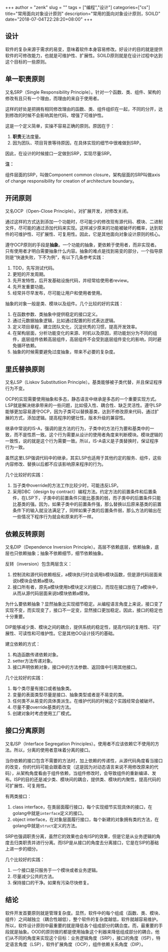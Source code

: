 +++
author = "zenk"
slug = ""
tags = ["编程","设计"]
categories=["cs"]
title="常用面向对象设计原则"
description="常用的面向对象设计原则，SOILD"
date="2018-07-04T22:28:20+08:00"
+++

## 设计

软件的复杂来源于需求的易变，意味着软件本身容易修改。好设计的目的就是提供软件的可修改能力，也就是可维护性、扩展性。SOILD原则就是在设计过程中达到这个目标的一些原则。

## 单一职责原则

又名SRP（Single Responsibility Principle）。针对一个函数、类、组件、架构的修改有且只有一个理由，而理由的来自于使用者。

这样的好处是把拥有相同修改理由的函数、类、组件组织在一起，不同的分开，达到修改的时候不会影响其他代码，增强了可维护性。

这是一个定义简单，实操不容易正确的原则。原因在于：
1. **职责**无法度量。
2. 因为团队、项目背景等待原因，在具体实现的细节中很难做到SRP。

因此，在设计的时候接口一定做到SRP，实现尽量SRP。

**注：**

组件层面的SRP，叫做Component common closure，架构层面的SRP叫做axis of change responsibility for creation of architecture boundary。

## 开闭原则

又名OCP（Open-Close Principle）。对扩展开发，对修改关闭。

通过这样的方式达到添加一个功能时，尽可能少的修改现有源代码、模块、二进制文件，尽可能的通过添加代码来实现。这样减少原来的功能被破坏的概率，达到软件的可维护性、可扩展性、可复用性。因此，它是其他面向对象设计原则的核心。

遵守OCP原则的手段是**抽象**。一个功能的抽象，更依赖于使用者，而非实现者。只有使用者才明白需要抽象什么内容。抽象的难点是找到易变的部分，一个指导原则是“快速失败，下不为例”，有以下几条参考实践：
1. TDD，先写测试代码。
2. 更短的开发周期。
3. 先开发特性，后开发基础设施代码，并经常给使用者review。
4. 先开发重要功能。
5. 经常并尽早发布，尽可能让用户和使用者使用。

抽象的对象一般是类、模块以及组件。几个比较的好的实践：
1. 在函数参数、类抽象中提供稳定的接口定义。
2. 通过元数据抽象逻辑，比如通过配置的形式表达逻辑。
3. 定义项目章程，建立团队文化，沉淀优秀的习惯，提高开发效率。
4. 在架构层面，分析功能变化的来源、时机以及原因，把功能划分为不同的组件，底层组件依赖高层组件，高层组件不会受到底层组件变化的影响，同时避免循环依赖。
5. 抽象的时候需要避免过度抽象，带来不必要的复杂度。

## 里氏替换原则

又名LSP（Liskov Substitutiion Principle）。基类能够被子类代替，并且保证程序行为不变。

OCP的实现需要使用抽象和多态，静态语言中继承是多态的一个重要实现方式。LSP就是解决继承带来的一些问题，比如侵入性、耦合性、缺乏灵活性。遵守LSP能够更加容易遵守OCP，因为子类可以替换基类，达到不修改原来代码，通过扩展的方式，添加逻辑。提高程序的健壮性，版本升级的兼容性。

继承中常说的IS-A，强调的是方法的行为，子类中的方法行为要和基类中的一致，而不是性质一致。这个行为需要从设计的使用者角度来判断模块。模块逻辑的一致性，说的就是这个行为需要一致。所以，IS-A语义是子类替换时，保证程序行为一致。

虽然这里LSP强调代码中的继承，其实LSP也适用于其他约定的服务、组件，这些内容修改、替换以后都不应该影响原来程序的行为。

几个比较好的实践：
1. 当子类中override的方法工作比较少时，可能违反LSP。
2. 采用DBC（design by contract）编程方法。约定方法的前置条件和后置条件，在LSP下，子类中的前置条件只能比基类的弱，而子类中的后置条件只能比基类的强。因为，如果子类中的前置条件强，那么替换以后原来基类的前置条件下的输入就没法满足了，同样如果子类的后置条件弱，那么方法的输出在一些情况下程序行为就会和原来的不一样。

## 依赖反转原则

又名DIP（Dependence Inversion Principle）。高层不依赖底层，依赖抽象，底层也只依赖抽象；抽象不依赖细节，细节依赖抽象。

反转（inversion）包含两层含义：
1. 控制流和源代码依赖相反，a模块执行时会调用b模块函数，但是源代码层面来说b模块会依赖a模块。
2. 接口所有者，原先a模块使用b模块定义的接口，而现在接口放在了a模块中，从而从源代码层面来说b模块依赖a模块。

为什么要依赖抽象？显然抽象比实现细节稳定。从编程语言角度上来说，接口变了实现不变，而实现变了，接口不一定变，显然接口更加稳定。因此，接口的稳定也十分重要。

DIP能够减少类、模块之间的耦合，提供系统的稳定性，提高代码的复用性、可扩展性、可读性和可维护性。它是其他OO设计技巧的基础。

建立依赖的方式：
1. 构造函数传递依赖对象。
2. setter方法传递对象。
3. 接口声明依赖对象，接口中的方法参数、返回值中引用其他接口。

几个比较好的实践：
1. 每个类尽量有接口或者抽象类。
2. 变量的表面类型尽量是接口、抽象类型或者是不易变的类。
3. 任何类不从易变的具体类派生。在维护代码的时候这个实践经常会被破坏。
4. 尽量不要override基类的方法。
5. 创建对象时考虑使用工厂模式。

## 接口分离原则

又名ISP（Interface Segregation Principles）。使用者不应该依赖它不使用的方法。所以，分离的使用者意味着分离的接口。

当你依赖的接口包含不需要的方法时，加上依赖的传递性，从源代码角度看当接口的改变，你的代码可能会跟着改变（这是因为对动态语言来说不用修改原来的代码），从架构角度看由于组件依赖，当组件修改时，会导致组件的重新编译、发布。ISP的目的还是减少类、模块间的耦合，提供类、模块的内聚性，提高代码的可扩展性、可复用性。

有两类接口：
1. class interface，在类层面履行接口，每个实现细节实现具体的接口，在golang中就是`interface`定义的接口。
2. object interface，在对象层面履行接口，每个新建的对象拥有类的方法，在golang中就是`struct`定义的方法。

SRP也强调职责分离，虽然它的效果也会有ISP的效果，但是它是从业务逻辑的角度去归类职责并进行分离。而ISP是从接口的角度去分离接口，它是在SIP的基础上进一步的细分。

几个比较好的实践：
1. 一个接口是只服务于一个模块或者业务逻辑。
2. 尽量减少公共的方法。
3. 保持接口的干净。如果有污染尽快修复。

## 结论

软件开发首要原则就是管理复杂度。显然，软件中的每个组成（函数、类、模块、组件）之间越独立（耦合性越低），整个软件的复杂度越低，软件就越容易维护。所以，软件设计原则中最重要的就是降低各个组成部分的耦合度。而，最重要的手段就是抽象。OOD的原则做的都是使用抽象这个利器来降低组成部分的耦合。他们从不同的角度来实现这个目标：业务逻辑角度（SRP），接口的角度（ISP），特定语言角度（LSP），软件扩展角度（OCP），组件依赖关系角度（DIP）。